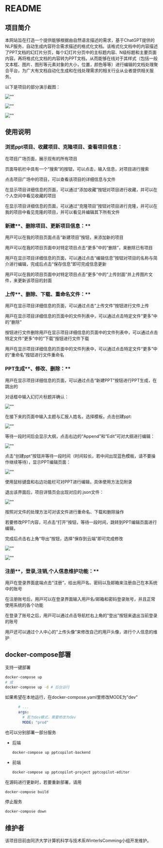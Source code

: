 # README

## 项⽬简介

本⽹站旨在打造⼀个提供能够根据由⾃然语⾔描述的需求，基于ChatGPT提供的NLP服务，⾃动⽣成内容符合需求描述的格式化⽂档。该格式化⽂档中的内容描述了PPT⽂档的幻灯⽚分⻚，每个幻灯⽚分⻚中的主标题内容、N级标题和主要⻚⾯内容。再将格式化⽂档的内容转为PPT⽂档，从⽽能够在线对于其样式（包括⼀般⽂本框、图⽚、图形等元素对象的⼤⼩，位置，颜⾊等等）进⾏编辑的⽂档处理聚合平台，为⼴⼤有⽂档⾃动化⽣成和在线处理需求的相关⾏业从业者提供相关服务。

以下是项⽬的部分演⽰截图：

![""](.\.image\start.png)

![""](.\.image\ground.png)

![""](.\.image\yanshi.png)

## 使⽤说明

### 浏览**ppt**项⽬**、**收藏项⽬**、**克隆项⽬**、**查看项⽬信息**：**

在项⽬⼴场⻚⾯，展⽰现有的所有项⽬

⻚⾯导航栏中具有⼀个“搜索”的按钮，可以点击，输⼊信息，对项⽬进⾏搜索

点击项⽬⼴场中的项⽬，可以查看该项⽬的详细信息与⽂件

在显⽰项⽬详细信息的⻚⾯，可以通过“添加收藏”按钮对项⽬进⾏收藏，并可以在个⼈空间中看⻅收藏的项⽬

在显⽰项⽬详细信息的⻚⾯，可以通过“克隆项⽬”按钮对项⽬进⾏克隆，并可以在我的项⽬中看⻅克隆的项⽬，并可以看⻅并编辑其下所有⽂件

### 新建**、**删除项⽬**、**更新项⽬信息**：**

⽤⼾可以在我的项⽬⻚⾯点击“新建项⽬”按钮，来添加新的项⽬

⽤⼾可以在我的项⽬⻚⾯中对特定项⽬点击“更多”中的“删除”，来删除已有项⽬

⽤⼾在显⽰项⽬详细信息的⻚⾯，可以通过点击“编辑信息”按钮对项⽬的名称与简介进⾏编辑，完成后点击“保存信息”即可完成信息更新

⽤⼾可以在我的项⽬⻚⾯中对特定项⽬点击“更多”中的“上传封⾯”并上传图⽚⽂件，来更新该项⽬的封⾯

### 上传**、**删除**、**下载**、**重命名⽂件**：**

⽤⼾在显⽰项⽬详细信息的⻚⾯，可以通过点击“上传⽂件”按钮进⾏⽂件上传

⽤⼾在显⽰项⽬详细信息的⻚⾯中的⽂件列表中，可以通过点击特定⽂件“更多”中的“删除”

按钮进⾏⽂件删除⽤⼾在显⽰项⽬详细信息的⻚⾯中的⽂件列表中，可以通过点击特定⽂件“更多”中的“下载”按钮进⾏⽂件下载

⽤⼾在显⽰项⽬详细信息的⻚⾯中的⽂件列表中，可以通过点击特定⽂件“更多”中的“重命名”按钮进⾏⽂件重命名

### **PPT**⽣成**、**修改**、**删除**：**

⽤⼾在显⽰项⽬详细信息的⻚⾯，可以通过点击“新建PPT”按钮进⾏PPT⽣成，在跳出的

对话框中输⼊幻灯⽚标题并确认：

![""](.\.image\confirm.png)

在接下来的⻚⾯中输⼊主题与汇报⼈姓名，选择模板，点击创建ppt:

![""](.\.image\template.png)

等待⼀段时间后会显⽰⼤纲，点击右边的“Append”和“Edit”可对⼤纲进⾏编辑：

![""](.\.image\outline.png)

点击“创建ppt”按钮并等待⼀段时间（时间较⻓，若中间出现蓝⾊模板，请不要操作继续等待），显⽰PPT编辑⻚⾯：

![""](.\.image\ppt.png)

使⽤⿏标键盘和右边功能栏可对PPT进⾏编辑，具体使⽤⽅法⻅附录

退出该界⾯后，项⽬详情⻚会出现对应的.json⽂件：

![""](.\.image\file.png)

按照对⽂件的处理⽅法可对该⽂件进⾏重命名、下载和删除操作

若要修改PPT内容，可点击“打开”按钮，等待⼀段时间，跳转到PPT编辑⻚⾯进⾏编辑，

完成后点击右上⻆“导出”按钮，选择“保存到云端”即可完成修改

![""](.\.image\store.png)

![""](.\.image\export.png)

### 注册**，**登录**,**注销**,**个⼈信息维护功能**：**

⽤⼾在登录界⾯底端点击“注册”，给出⽤⼾名、密码以及邮箱来注册⾃⼰在本系统中的账号

在注册账号后，⽤⼾可以在登录界⾯输⼊⽤⼾名/邮箱和密码登录账号，并且正常使⽤系统的各个功能

在登录了账号之后，⽤⼾可以通过点击导航栏右上⻆的“登出”按钮来退出当前登录的账号

⽤⼾还可以通过个⼈中⼼的“上传头像”来修改⾃⼰的⽤⼾头像，进⾏个⼈信息的维护

## docker-compose部署

支持一键部署

```bash
docker-compose up
# 或
docker-compose up -d # 后台运行
```

如果希望在本地运行，在docker-compose.yaml里修改MODE为"dev"

```yaml
      # ...
      args:
        # 若为dev模式，需要修改为dev
        MODE: "prod"
```

也可以分别部署一部分服务

- 后端

  ```bash
  docker-compose up pptcopilot-backend
  ```

- 前端

  ```bash
  docker-compose up pptcopilot-project pptcopilot-editor
  ```

在源码进行更新时，若要重新部署，请用

```bash
docker-compose build
```

停止服务

```bash
docker-compose down
```

## 维护者

该项⽬⽬前由同济⼤学计算机科学与技术系WinterIsComming⼩组开发维护。
